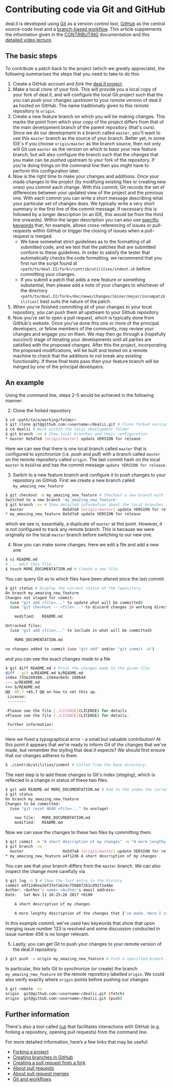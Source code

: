 # Contributing code via Git and GitHub

deal.II is developed using [Git](https://git-scm.com) as a version control tool, [GitHub](https://github.com/about) as the central source-code host and a [branch-based workflow](https://guides.github.com/introduction/flow/). This article supplements the information given in the [CONTRIBUTING](https://github.com/dealii/dealii/blob/master/CONTRIBUTING.md) documentation and this [detailed video lecture](http://www.math.colostate.edu/%7Ebangerth/videos.676.32.8.html).

## The basic steps

To contribute a patch back to the project (which we greatly appreciate), the following summarises the steps that you need to take to do this:

1. Create a GitHub account and _fork_ the [deal.II project](https://github.com/dealii/dealii).
2. Make a local _clone_ of your fork. This will provide you a local copy of your fork of deal.II, and will configure the local Git project such that the you can _push_ your changes _upstream_ to your _remote_ version of deal.II as hosted on GitHub. The name traditionally given to this remote repository is `origin`.
3. Create a new feature branch on which you will be making changes. This marks the point from which your copy of the project differs from that of the main development branch of the parent repository (that's ours). Since we do our development in a branch called `master`, you'll want to use this `master` branch as the source of your branch. Better yet, in some IDE's if you choose `origin/master` as the branch source, then not only will Git use `master` as the version on which to _base_ your new feature branch, but will also configure the branch such that the changes that you make can be _pushed_ upstream to your fork of the repository. If you're doing things on the command line then you might have to perform this configuration later.
4. Now is the right time to make your changes and additions. Once your made changes to the project (by modifying existing files or creating new ones) you _commit_ each change. With this commit, Git records the set of differences between your updated view of the project and the previous one. With each commit you can write a short message describing what your particular set of changes does. We typically write a very short summary in the first line of the commit message. If necessary this is followed by a longer description (in an IDE, this would be from the third line onwards). Within the larger description you can also use [specific keywords](https://help.github.com/articles/closing-issues-using-keywords/) that, for example, allows cross-referencing of issues or pull-requests within GitHub or trigger the closing of issues when a pull-request is merged.
    - We have somewhat strict guidelines as to the formatting of all submitted code, and we test that the patches that are submitted conform to these guidelines. In order to satisfy the tester that automatically checks the code formatting, we recommend that you first run the script found at `<path/to/deal.II/fork>/contrib/utilities/indent.sh` before committing your changes.
    - If you submit a patch that adds a new feature or something substantial, then please add a note of your changes to whichever of the directory `<path/to/deal.II/fork>/doc/news/changes/[minor/major/incompatibilities]` best suits the nature of the patch.
5. When you're finished committing all of your changes to your local repository, you can push them all upstream to your Github repository.
6. Now you're set to open a pull request, which is typically done from GitHub's website. Once you've done this one or more of the principal developers, or fellow members of the community, may review your changes and engage you on them. We may then go through a (hopefully succinct) stage of iterating your developments until all parties are satisfied with the proposed changes. After this the project, incorporating the proposed modifications, will be built and tested on a remote machine to check that the additions to not break any existing functionality. If these final tests pass then your feature branch will be merged by one of the principal developers.

## An example

Using the command line, steps 2-5 would be achieved in the following manner:

2. Clone the forked repository
```sh
$ cd <path/to/a/working/folder>
$ git clone git@github.com:<username>/dealii.git # Clone forked version of deal.II
$ cd dealii # Work within the local development folder 
$ git branch -vv # Show local branches and their configuration
* master 0e5d7e8 [origin/master] update VERSION for release 
```
Here we can see that there is one local branch called `master` that is configured to synchronize (i.e. _push_ and _pull_) with a branch called `master` on the remote repository called `origin`. The last commit hash on the local `master` is `0e5d7e8` and has the commit message `update VERSION for release`.

3. Switch to a new feature branch and configure it to push changes to your repository on GitHub.
First we create a new branch called `my_amazing_new_feature`
```sh
$ git checkout -b my_amazing_new_feature # Checkout a new branch with the given name
Switched to a new branch 'my_amazing_new_feature'
$ git branch -vv # Show detailed information about the local branches in this repository
  master                 0e5d7e8 [origin/master] update VERSION for release
* my_amazing_new_feature 0e5d7e8 update VERSION for release
```
which we see is, essentially, a duplicate of `master` at this point. However, it is not configured to track any remote branch. This is because we were originally on the local `master` branch before switching to our new one.

4. Now you can make some changes. Here we edit a file and add a new one
```sh
$ vi README.md
# ... edit this file...
$ touch MORE_DOCUMENTATION.md # Create a new file
```
You can query Git as to which files have been altered since the last commit
```sh
$ git status # Display the current status of the repository
On branch my_amazing_new_feature
Changes not staged for commit:
  (use "git add <file>..." to update what will be committed)
  (use "git checkout -- <file>..." to discard changes in working directory)

	modified:   README.md

Untracked files:
  (use "git add <file>..." to include in what will be committed)

	MORE_DOCUMENTATION.md

no changes added to commit (use "git add" and/or "git commit -a")
```
and you can see the exact changes made to a file
```sh
$ git diff README.md # Print the changes made to the given file
diff --git a/README.md b/README.md
index 733e289308..1564ac6e5c 100644
--- a/README.md
+++ b/README.md
@@ -45,7 +45,7 @@ on how to set this up.
 License:
 --------

-Please see the file [./LICENSE](LICENSE) for details
+Please see the file [./LICENSE](LICENSE) for details.

 Further information:
 --------------------
```
Here we fixed a typographical error - a small but valuable contribution!
At this point it appears that we're ready to inform Git of the changes that we've made, but remember the styling that deal.II expects? We should first ensure that our changes adheres to them.
```sh
$ ./contrib/utilities/indent # Called from the base directory.
```
The next step is to add these changes to Git's index (_staging_), which is reflected in a change in status of these two files.
```sh
$ git add README.md MORE_DOCUMENTATION.md # Add to the index the current state of these files
$ git status
On branch my_amazing_new_feature
Changes to be committed:
  (use "git reset HEAD <file>..." to unstage)

	new file:   MORE_DOCUMENTATION.md
	modified:   README.md
```
Now we can save the changes to these two files by committing them.
```sh
$ git commit -m "A short description of my changes" -m "A more lengthy description of the changes that I've made. Here I can go into depth explaining what the purpose of the changes are. Fixes #123. Closed #456." # Create a new commit with both a short and a long description.
$ git branch -vv
  master                 0e5d7e8 [origin/master] update VERSION for release/vector_adaptor
* my_amazing_new_feature a4f12d6 A short description of my changes
```
You can see that your branch differs from the `master` branch. We can also inspect the change more carefully via
```sh
$ git log -n 1 # Show the last entry in the history
commit a4f12d6ee26f3fefab24c758807261cd91f2a46e
Author: <Author's name> <Author's email address>
Date:   Sat Nov 11 16:25:26 2017 +0100

    A short description of my changes

    A more lengthy description of the changes that I've made. Here I can go into depth explaining what the purpose of the changes are. Fixes #123. Closed #456.
```
In this example commit, we've used two keywords that show that upon merging issue number 123 is resolved and some discussion conducted in issue number 456 is no longer relevant.

5. Lastly, you can get Git to push your changes to your remote version of the deal.II repository.
```sh
$ git push -u origin my_amazing_new_feature # Push a specified branch to the specified remote destination
```
In particular, this tells Git to synchronize (or create) the branch `my_amazing_new_feature` on the remote repository labelled `origin`. We could also verify exactly where `origin` points before pushing our changes:
```sh
$ git remote -vv
origin	git@github.com:<username>/dealii.git (fetch)
origin	git@github.com:<username>/dealii.git (push)
```

## Further information

There's also a tool called [`hub`](https://github.com/github/hub) that facilitates interactions with GitHub (e.g. forking a repository, opening pull requests) from the command line.

For more detailed information, here’s a few links that may be useful:
- [Forking a project](https://help.github.com/articles/fork-a-repo/)
- [Creating branches in GitHub](https://help.github.com/articles/creating-and-deleting-branches-within-your-repository/)
- [Creating a pull request from a fork](https://help.github.com/articles/creating-a-pull-request-from-a-fork/)
- [About pull requests](https://help.github.com/articles/about-pull-requests/)
- [About pull request merges](https://help.github.com/articles/about-pull-request-merges/)
- [Git and workflows](https://www.atlassian.com/git/tutorials/comparing-workflows)